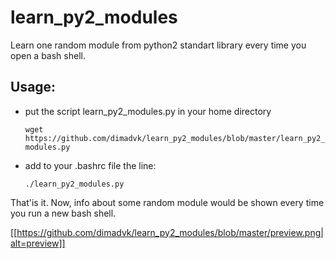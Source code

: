 # learn_py2_modules
Learn one random module from python2 standart library every time you open a bash shell.

Usage:
-----
- put the script learn_py2_modules.py in your home directory

    `wget https://github.com/dimadvk/learn_py2_modules/blob/master/learn_py2_modules.py`

- add to your .bashrc file the line:

    `./learn_py2_modules.py`

That'is it.
Now, info about some random module would be shown every time you run a new bash shell.

[[https://github.com/dimadvk/learn_py2_modules/blob/master/preview.png|alt=preview]]

